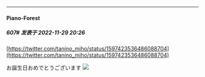 

*****

####  Piano-Forest  
##### 607#       发表于 2022-11-29 20:26

[https://twitter.com/tanino_miho/status/1597423536486088704](https://twitter.com/tanino_miho/status/1597423536486088704)

お誕生日おめでとうございます
<img src="https://p.sda1.dev/8/19bf0effd06fe36f17415ed1954d9027/20221129_202543.jpg" referrerpolicy="no-referrer">

